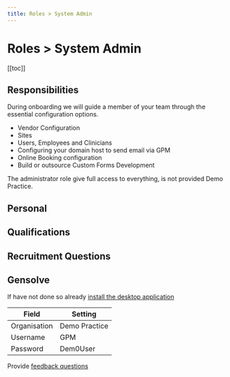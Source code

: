 ```yaml
---
title: Roles > System Admin
---
```


# Roles > System Admin

[[toc]]

## Responsibilities

During onboarding we will guide a member of your team through the essential configuration options.

- Vendor Configuration
- Sites
- Users, Employees and Clinicians
- Configuring your domain host to send email via GPM
- Online Booking configuration
- Build or outsource Custom Forms Development

The administrator role give full access to everything, is not provided Demo Practice.

## Personal

## Qualifications

## Recruitment Questions

## Gensolve

If have not done so already [install the desktop application](/journey/demo.md)

| Field        | Setting       |
| ------------ | ------------- |
| Organisation | Demo Practice |
| Username     | GPM           |
| Password     | Dem0User      |

Provide [feedback questions](./feedback-questions.md)
